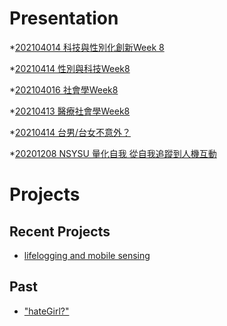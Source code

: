 # Presentation

*[202104014 科技與性別化創新Week 8]()

*[20210414 性別與科技Week8 ]()

*[202104016 社會學Week8]()

*[20210413 醫療社會學Week8](https://docs.google.com/presentation/d/e/2PACX-1vQQbh59Roi4YfzQ_4NYjVxOau_JPBCkNkvC0bbsthhWigfBwK97l2ACpzoJBSrIDKSLgSjKS8ZE-v8y/pub?start=false&loop=false&delayms=3000)

*[20210414 台男/台女不意外？ ]()

*[20201208 NSYSU 量化自我 從自我追蹤到人機互動]()

# Projects

## Recent Projects
* [lifelogging and mobile sensing]()

## Past
* ["hateGirl?"]()


